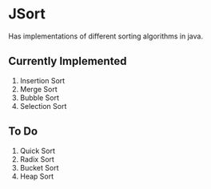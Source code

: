 # JSort

Has implementations of different sorting algorithms in java.

## Currently Implemented
1. Insertion Sort
2. Merge Sort
3. Bubble Sort
4. Selection Sort

## To Do
1. Quick Sort
2. Radix Sort
3. Bucket Sort
4. Heap Sort
